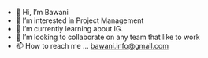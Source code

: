 - 👋 Hi, I’m Bawani
- 👀 I’m interested in Project Management
- 🌱 I’m currently learning about IG.
- 💞️ I’m looking to collaborate on any team that like to work
- 📫 How to reach me ... bawani.info@gmail.com

<!---
Bawani123/Bawani123 is a ✨ special ✨ repository because its `README.md` (this file) appears on your GitHub profile.
You can click the Preview link to take a look at your changes.
--->
